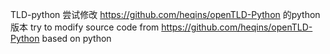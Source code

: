 TLD-python
尝试修改 https://github.com/heqins/openTLD-Python 的python版本
try to modify source code from https://github.com/heqins/openTLD-Python based on python
